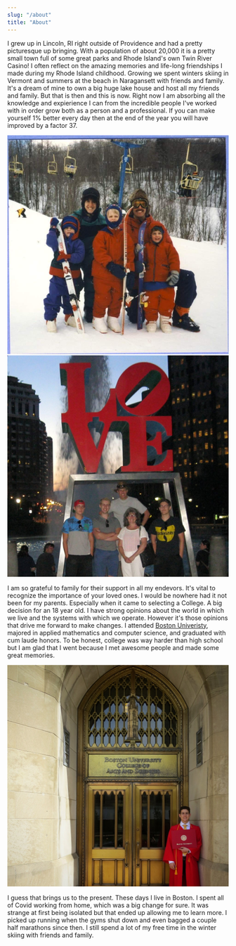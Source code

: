 ```yaml
---
slug: "/about"
title: "About"
---
```


I grew up in Lincoln, RI right outside of Providence and had a pretty picturesque up bringing. With a population of about 20,000 it is a pretty small town full of some great parks and Rhode Island's own Twin River Casino! I often reflect on the amazing memories and life-long friendships I made during my Rhode Island childhood. Growing we spent winters skiing in Vermont and summers at the beach in Naragansett with friends and family. It's a dream of mine to own a big huge lake house and host all my friends and family. But that is then and this is now. Right now I am absorbing all the knowledge and expierience I can from the incredible people I've worked with in order grow both as a person and a professional. If you can make yourself 1% better every day then at the end of the year you will have improved by a factor 37.

![retro mollohans at killington](../images/wholeFamSki.jpg)
![mollohans at phili](../images/wholefam.jpg)

I am so grateful to family for their support in all my endevors. It's vital to recognize the importance of your loved ones. I would be nowhere had it not been for my parents. Especially when it came to selecting a College. A big decision for an 18 year old. I have strong opinions about the world in which we live and the systems with which we operate. However it's those opinions that drive me forward to make changes. I attended [Boston Univeristy](https://www.bu.edu/), majored in applied mathematics and computer science, and graduated with cum laude honors. To be honest, college was way harder than high school but I am glad that I went because I met awesome people and made some great memories.

![andrew mollohan BU](../images/buGrad.jpg)

I guess that brings us to the present. These days I live in Boston. I spent all of Covid working from home, which was a big change for sure. It was strange at first being isolated but that ended up allowing me to learn more. I picked up running when the gyms shut down and even bagged a couple half marathons since then. I still spend a lot of my free time in the winter skiing with friends and family.
